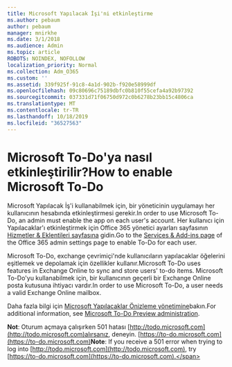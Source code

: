 ```yaml
---
title: Microsoft Yapılacak İşi'ni etkinleştirme
ms.author: pebaum
author: pebaum
manager: mnirkhe
ms.date: 3/1/2018
ms.audience: Admin
ms.topic: article
ROBOTS: NOINDEX, NOFOLLOW
localization_priority: Normal
ms.collection: Adm_O365
ms.custom: ''
ms.assetid: 339f925f-91c8-4a1d-902b-f920e58999df
ms.openlocfilehash: 09c80696c75189dbfc0b810f55cefa4a92b97392
ms.sourcegitcommit: 037331d71f06750d972c0b6278b23bb15c4806ca
ms.translationtype: MT
ms.contentlocale: tr-TR
ms.lasthandoff: 10/18/2019
ms.locfileid: "36527563"
---
```

# <a name="how-to-enable-microsoft-to-do"></a><span data-ttu-id="3c44a-102">Microsoft To-Do'ya nasıl etkinleştirilir?</span><span class="sxs-lookup"><span data-stu-id="3c44a-102">How to enable Microsoft To-Do</span></span>

<span data-ttu-id="3c44a-103">Microsoft Yapılacak İş'i kullanabilmek için, bir yöneticinin uygulamayı her kullanıcının hesabında etkinleştirmesi gerekir.</span><span class="sxs-lookup"><span data-stu-id="3c44a-103">In order to use Microsoft To-Do, an admin must enable the app on each user's account.</span></span> <span data-ttu-id="3c44a-104">Her kullanıcı için Yapılacaklar'ı etkinleştirmek için Office 365 yönetici ayarları sayfasının [Hizmetler &amp; Eklentileri sayfasına](https://portal.office.com/adminportal/home#/Settings/ServicesAndAddIns) gidin.</span><span class="sxs-lookup"><span data-stu-id="3c44a-104">Go to the [Services &amp; Add-ins page](https://portal.office.com/adminportal/home#/Settings/ServicesAndAddIns) of the Office 365 admin settings page to enable To-Do for each user.</span></span> 
  
<span data-ttu-id="3c44a-105">Microsoft To-Do, exchange çevrimiçi'nde kullanıcıların yapılacaklar öğelerini eşitlemek ve depolamak için özellikler kullanır.</span><span class="sxs-lookup"><span data-stu-id="3c44a-105">Microsoft To-Do uses features in Exchange Online to sync and store users' to-do items.</span></span> <span data-ttu-id="3c44a-106">Microsoft To-Do'yu kullanabilmek için, bir kullanıcının geçerli bir Exchange Online posta kutusuna ihtiyacı vardır.</span><span class="sxs-lookup"><span data-stu-id="3c44a-106">In order to use Microsoft To-Do, a user needs a valid Exchange Online mailbox.</span></span>
  
<span data-ttu-id="3c44a-107">Daha fazla bilgi için [Microsoft Yapılacaklar Önizleme yönetimine](https://support.office.com/article/490c1a8c-2333-4952-8125-841afadb9620.aspx)bakın.</span><span class="sxs-lookup"><span data-stu-id="3c44a-107">For additional information, see [Microsoft To-Do Preview administration](https://support.office.com/article/490c1a8c-2333-4952-8125-841afadb9620.aspx).</span></span>
  
 <span data-ttu-id="3c44a-108">**Not**: Oturum açmaya çalışırken 501 hatası [http://todo.microsoft.com](http://todo.microsoft.com)alırsanız, deneyin. [https://to-do.microsoft.com](https://to-do.microsoft.com)</span><span class="sxs-lookup"><span data-stu-id="3c44a-108">**Note**: If you receive a 501 error when trying to log into [http://todo.microsoft.com](http://todo.microsoft.com), try [https://to-do.microsoft.com](https://to-do.microsoft.com).</span></span>
  

